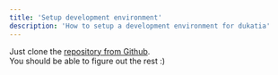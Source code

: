 ```yaml
---
title: 'Setup development environment'
description: 'How to setup a development environment for dukatia'
---
```


Just clone the [repository from Github](https://github.com/t-x-t/dukatia).  
You should be able to figure out the rest :) 